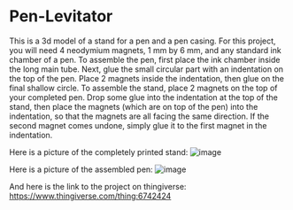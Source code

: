 # Pen-Levitator
This is a 3d model of a stand for a pen and a pen casing. For this project, you will need 4 neodymium magnets, 1 mm by 6 mm, and any standard ink chamber of a pen.
To assemble the pen, first place the ink chamber inside the long main tube. Next, glue the small circular part with an indentation on the top of the pen. Place 2 magnets inside the indentation, then glue on the final shallow circle.
To assemble the stand, place 2 magnets on the top of your completed pen. Drop some glue into the indentation at the top of the stand, then place the magnets (which are on top of the pen) into the indentation, so that the magnets are all facing the same direction. If the second magnet comes undone, simply glue it to the first magnet in the indentation.


Here is a picture of the completely printed stand:
![image](https://github.com/user-attachments/assets/49dc3419-40ca-4119-99a2-7d0baf42df4c)

Here is a picture of the assembled pen:
![image](https://github.com/user-attachments/assets/a5e1c867-fdb0-4475-ad11-18bf7c204abe)


And here is the link to the project on thingiverse:
https://www.thingiverse.com/thing:6742424
